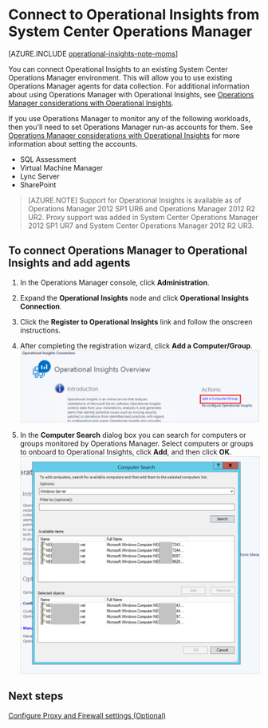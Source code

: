 <properties
   pageTitle="Connect to Operational Insights from System Center Operations Manager"
   description="Learn about how to connect to Operational Insights through Operations Manager."
   services="operational-insights"
   documentationCenter=""
   authors="lauracr"
   manager="jwhit"
   editor=""/>

<tags
   ms.service="operational-insights"
   ms.devlang="na"
   ms.topic="get-started-article"
   ms.tgt_pltfrm="na"
   ms.workload="na"
   ms.date="08/06/2015"
   ms.author="lauracr"/>

# Connect to Operational Insights from System Center Operations Manager


[AZURE.INCLUDE [operational-insights-note-moms](../../includes/operational-insights-note-moms.md)]

You can connect Operational Insights to an existing System Center Operations Manager environment. This will allow you to use existing Operations Manager agents for data collection. For additional information about using Operations Manager with Operational Insights, see [Operations Manager considerations with Operational Insights](operational-insights-operations-manager.md).

If you use Operations Manager to monitor any of the following workloads, then you'll need to set Operations Manager run-as accounts for them. See  [Operations Manager considerations with Operational Insights](operational-insights-operations-manager.md) for more information about setting the accounts.

- SQL Assessment
- Virtual Machine Manager
- Lync Server
- SharePoint

 >[AZURE.NOTE] Support for Operational Insights is available as of Operations Manager 2012 SP1 UR6 and Operations Manager 2012 R2 UR2. Proxy support was added in System Center Operations Manager 2012 SP1 UR7 and System Center Operations Manager 2012 R2 UR3.

## To connect Operations Manager to Operational Insights and add agents

1. In the Operations Manager console, click **Administration**.

2. Expand the **Operational Insights** node and click **Operational Insights Connection**.

3. Click the **Register to Operational Insights** link and follow the onscreen instructions.

4. After completing the registration wizard, click **Add a Computer/Group**.
![Operations Manager add a computer/group](./media/operational-insights-connect-scom/om01.png)
5. In the **Computer Search** dialog box you can search for computers or groups monitored by Operations Manager. Select computers or groups to onboard to Operational Insights, click **Add**, and then click **OK**.
![Operations Manager add computers](./media/operational-insights-connect-scom/om02.png)
## Next steps

[Configure Proxy and Firewall settings (Optional)](operational-insights-proxy-firewall.md)
